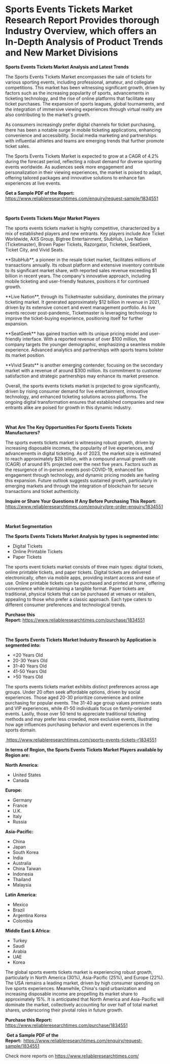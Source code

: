 <p><h1>Sports Events Tickets Market Research Report Provides thorough Industry Overview, which offers an In-Depth Analysis of Product Trends and New Market Divisions</h1></p><p><strong>Sports Events Tickets Market Analysis and Latest Trends</strong></p>
<p><p>The Sports Events Tickets Market encompasses the sale of tickets for various sporting events, including professional, amateur, and collegiate competitions. This market has been witnessing significant growth, driven by factors such as the increasing popularity of sports, advancements in ticketing technology, and the rise of online platforms that facilitate easy ticket purchases. The expansion of sports leagues, global tournaments, and the integration of immersive viewing experiences through virtual reality are also contributing to the market's growth.</p><p>As consumers increasingly prefer digital channels for ticket purchasing, there has been a notable surge in mobile ticketing applications, enhancing convenience and accessibility. Social media marketing and partnerships with influential athletes and teams are emerging trends that further promote ticket sales. </p><p>The Sports Events Tickets Market is expected to grow at a CAGR of 4.2% during the forecast period, reflecting a robust demand for diverse sporting events worldwide. As audiences seek more engagement and personalization in their viewing experiences, the market is poised to adapt, offering tailored packages and innovative solutions to enhance fan experiences at live events.</p></p>
<p><strong>Get a Sample PDF of the Report:&nbsp;</strong> <a href="https://www.reliableresearchtimes.com/enquiry/request-sample/1834551?utm_campaign=2109&utm_medium=2&utm_source=Github&utm_content=ia&utm_term=11032025&utm_id=sports-events-tickets">https://www.reliableresearchtimes.com/enquiry/request-sample/1834551</a></p>
<p>&nbsp;</p>
<p><strong>Sports Events Tickets Major Market Players</strong></p>
<p><p>The sports events tickets market is highly competitive, characterized by a mix of established players and new entrants. Key players include Ace Ticket Worldwide, AXS Group, Bigtree Entertainment, StubHub, Live Nation (Ticketmaster), Brown Paper Tickets, Razorgator, Ticketek, SeatGeek, Ticket City, and Vivid Seats. </p><p>**StubHub**, a pioneer in the resale ticket market, facilitates millions of transactions annually. Its robust platform and extensive inventory contribute to its significant market share, with reported sales revenue exceeding $1 billion in recent years. The company's innovative approach, including mobile ticketing and user-friendly features, positions it for continued growth.</p><p>**Live Nation**, through its Ticketmaster subsidiary, dominates the primary ticketing market. It generated approximately $12 billion in revenue in 2021, driven by its extensive concert and event management portfolio. As live events recover post-pandemic, Ticketmaster is leveraging technology to improve the ticket-buying experience, positioning itself for further expansion.</p><p>**SeatGeek** has gained traction with its unique pricing model and user-friendly interface. With a reported revenue of over $100 million, the company targets the younger demographic, emphasizing a seamless mobile experience. Advanced analytics and partnerships with sports teams bolster its market position.</p><p>**Vivid Seats** is another emerging contender, focusing on the secondary market with a revenue of around $300 million. Its commitment to customer satisfaction and strategic partnerships may enhance its market presence.</p><p>Overall, the sports events tickets market is projected to grow significantly, driven by rising consumer demand for live entertainment, innovative technology, and enhanced ticketing solutions across platforms. The ongoing digital transformation ensures that established companies and new entrants alike are poised for growth in this dynamic industry.</p></p>
<p>&nbsp;</p>
<p><strong>What Are The Key Opportunities For Sports Events Tickets Manufacturers?</strong></p>
<p><p>The sports events tickets market is witnessing robust growth, driven by increasing disposable incomes, the popularity of live experiences, and advancements in digital ticketing. As of 2023, the market size is estimated to reach approximately $28 billion, with a compound annual growth rate (CAGR) of around 8% projected over the next five years. Factors such as the resurgence of in-person events post-COVID-19, enhanced fan engagement through technology, and dynamic pricing models are fueling this expansion. Future outlook suggests sustained growth, particularly in emerging markets and through the integration of blockchain for secure transactions and ticket authenticity.</p></p>
<p><strong>Inquire or Share Your Questions If Any Before Purchasing This Report:</strong> <a href="https://www.reliableresearchtimes.com/enquiry/pre-order-enquiry/1834551?utm_campaign=2109&utm_medium=2&utm_source=Github&utm_content=ia&utm_term=11032025&utm_id=sports-events-tickets">https://www.reliableresearchtimes.com/enquiry/pre-order-enquiry/1834551</a></p>
<p>&nbsp;</p>
<p><strong>Market Segmentation</strong></p>
<p><strong>The Sports Events Tickets Market Analysis by types is segmented into:</strong></p>
<p><ul><li>Digital Tickets</li><li>Online Printable Tickets</li><li>Paper Tickets</li></ul></p>
<p><p>The sports event tickets market consists of three main types: digital tickets, online printable tickets, and paper tickets. Digital tickets are delivered electronically, often via mobile apps, providing instant access and ease of use. Online printable tickets can be purchased and printed at home, offering convenience while maintaining a tangible format. Paper tickets are traditional, physical tickets that can be purchased at venues or retailers, appealing to those who prefer a classic approach. Each type caters to different consumer preferences and technological trends.</p></p>
<p><strong>Purchase this Report:&nbsp;</strong><a href="https://www.reliableresearchtimes.com/purchase/1834551?utm_campaign=2109&utm_medium=2&utm_source=Github&utm_content=ia&utm_term=11032025&utm_id=sports-events-tickets">https://www.reliableresearchtimes.com/purchase/1834551</a></p>
<p>&nbsp;</p>
<p><strong>The Sports Events Tickets Market Industry Research by Application is segmented into:</strong></p>
<p><ul><li><20 Years Old</li><li>20-30 Years Old</li><li>31-40 Years Old</li><li>41-50 Years Old</li><li>>50 Years Old</li></ul></p>
<p><p>The sports events tickets market exhibits distinct preferences across age groups. Under 20 often seek affordable options, driven by social experiences. Those aged 20-30 prioritize convenience and online purchasing for popular events. The 31-40 age group values premium seats and VIP experiences, while 41-50 individuals focus on family-oriented events. Lastly, those over 50 tend to appreciate traditional ticketing methods and may prefer less crowded, more exclusive events, illustrating how age influences purchasing behavior and event experiences in the sports domain.</p></p>
<p><a href="https://www.reliableresearchtimes.com/sports-events-tickets-r1834551?utm_campaign=2109&utm_medium=2&utm_source=Github&utm_content=ia&utm_term=11032025&utm_id=sports-events-tickets">&nbsp;https://www.reliableresearchtimes.com/sports-events-tickets-r1834551</a></p>
<p><strong>In terms of Region, the Sports Events Tickets Market Players available by Region are:</strong></p>
<p>
    <p> <strong> North America: </strong>
        <ul>
            <li>United States</li>
            <li>Canada</li>
        </ul>
        </p> 
    <p> <strong> Europe: </strong>
        <ul>
            <li>Germany</li>
            <li>France</li>
            <li>U.K.</li>
            <li>Italy</li>
            <li>Russia</li>
        </ul>
        </p> 
    <p> <strong> Asia-Pacific: </strong>
        <ul>
            <li>China</li>
            <li>Japan</li>
            <li>South Korea</li>
            <li>India</li>
            <li>Australia</li>
            <li>China Taiwan</li>
            <li>Indonesia</li>
            <li>Thailand</li>
            <li>Malaysia</li>
        </ul>
        </p> 
    <p> <strong> Latin America: </strong>
        <ul>
            <li>Mexico</li>
            <li>Brazil</li>
            <li>Argentina Korea</li>
            <li>Colombia</li>
        </ul>
        </p> 
    <p> <strong> Middle East & Africa: </strong>
        <ul>
            <li>Turkey</li>
            <li>Saudi</li>
            <li>Arabia</li>
            <li>UAE</li>
            <li>Korea</li>
        </ul>
    </p>
    </p>
<p><p>The global sports events tickets market is experiencing robust growth, particularly in North America (30%), Asia-Pacific (25%), and Europe (22%). The USA remains a leading market, driven by high consumer spending on live sports experiences. Meanwhile, China's rapid urbanization and increasing disposable income are propelling its market share to approximately 15%. It is anticipated that North America and Asia-Pacific will dominate the market, collectively accounting for over half of total market shares, underscoring their pivotal roles in future growth.</p></p>
<p><strong>Purchase this Report: </strong><a href="https://www.reliableresearchtimes.com/purchase/1834551?utm_campaign=2109&utm_medium=2&utm_source=Github&utm_content=ia&utm_term=11032025&utm_id=sports-events-tickets">https://www.reliableresearchtimes.com/purchase/1834551</a></p>
<p>&nbsp;<strong>Get a Sample PDF of the Report:&nbsp;&nbsp;</strong><a href="https://www.reliableresearchtimes.com/enquiry/request-sample/1834551?utm_campaign=2109&utm_medium=2&utm_source=Github&utm_content=ia&utm_term=11032025&utm_id=sports-events-tickets">https://www.reliableresearchtimes.com/enquiry/request-sample/1834551</a></p>
<p><strong></strong></p>
<p>Check more reports on <a href="https://www.reliableresearchtimes.com/?utm_campaign=2109&utm_medium=2&utm_source=Github&utm_content=ia&utm_term=11032025&utm_id=sports-events-tickets">https://www.reliableresearchtimes.com/</a></p>